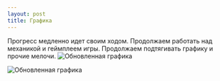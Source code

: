```yaml
---
layout: post
title: Графика
---
```


Прогресс медленно идет своим ходом. Продолжаем работать над механикой и геймплеем игры. Продолжаем подтягивать графику и прочие мелочи.
![Обновленная графика]({{site.baseurl}}/images/news/2016-05-08/ZbayWWtVkXg.jpg)

![Обновленная графика]({{site.baseurl}}/images/news/2016-05-08/5XLA3n58wOU.jpg)


